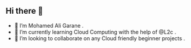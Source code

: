 ## Hi there 👋

- 🔭 I’m Mohamed Ali Garane .
- 🌱 I’m currently learning Cloud Computing with the help of @L2c .
- 👯 I’m looking to collaborate on any Cloud friendly beginner projects  .
